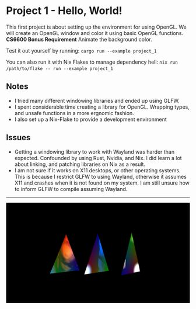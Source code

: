 # Project 1 - Hello, World!
This first project is about setting up the environment for using OpenGL. We will create an OpenGL window and color it using basic OpenGL functions. 
**CS6600 Bonus Requirement** Animate the background color.

Test it out yourself by running: `cargo run --example project_1`

You can also run it with Nix Flakes to manage dependency hell: `nix run /path/to/flake -- run --example project_1`

## Notes
- I tried many different windowing libraries and ended up using GLFW.
- I spent considerable time creating a library for OpenGL. Wrapping types, and unsafe functions in a more ergnomic fashion.
- I also set up a Nix-Flake to provide a development environment

## Issues
- Getting a windowing library to work with Wayland was harder than expected. Confounded by using Rust, Nvidia, and Nix. I did learn a lot about linking, and patching libraries on Nix as a result.
- I am not sure if it works on X11 desktops, or other operating systems. This is because I restrict GLFW to using Wayland, otherwise it assumes X11 and crashes when it is not found on my system. I am still unsure how to inform GLFW to compile assuming Wayland.

-----

![Screen Shot of Project 1](https://github.com/xvrqt/cs6600/blob/master/examples/project_1/screenshot.png?raw=true "Screenshot of Project 1")
